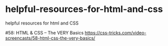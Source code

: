 # helpful-resources-for-html-and-css
helpful resources for html and CSS

#58: HTML & CSS – The VERY Basics
https://css-tricks.com/video-screencasts/58-html-css-the-very-basics/
